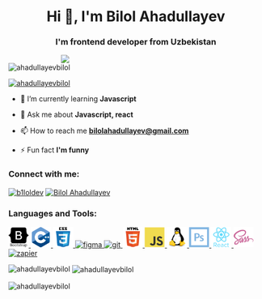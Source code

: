 <h1 align="center">Hi 👋, I'm Bilol Ahadullayev</h1>
<h3 align="center">I'm frontend developer from Uzbekistan</h3>
<img align="right" width="400px" src="https://cdn.dribbble.com/users/1162077/screenshots/3848914/programmer.gif">

<p align="left"> <img src="https://komarev.com/ghpvc/?username=ahadullayevbilol&label=Profile%20views&color=0e75b6&style=flat" alt="ahadullayevbilol" /> </p>

<p align="left"> <a href="https://twitter.com/ahadullayevbilol" target="blank"><img src="https://img.shields.io/twitter/follow/ahadullayevbilol?logo=twitter&style=for-the-badge" alt="ahadullayevbilol" /></a> </p>

- 🌱 I’m currently learning **Javascript**

- 💬 Ask me about **Javascript, react**

- 📫 How to reach me **bilolahadullayev@gmail.com**

- ⚡ Fun fact **I'm funny**

<h3 align="left">Connect with me:</h3>
<p align="left">
<a href="https://instagram.com/b1loldev" target="blank"><img align="center" src="https://raw.githubusercontent.com/rahuldkjain/github-profile-readme-generator/master/src/images/icons/Social/instagram.svg" alt="b1loldev" height="30" width="40" /></a>
<a href="[https://www.youtube.com/Bilol%20Ahadullayev](https://www.youtube.com/channel/UCeksImVy79NQAgcvEoJoTjQ)" target="blank"><img align="center" src="https://raw.githubusercontent.com/rahuldkjain/github-profile-readme-generator/master/src/images/icons/Social/youtube.svg" alt="Bilol Ahadullayev" height="30" width="40" /></a>
</p>

<h3 align="left">Languages and Tools:</h3>
<p align="left"> <a href="https://getbootstrap.com" target="_blank" rel="noreferrer"> <img src="https://raw.githubusercontent.com/devicons/devicon/master/icons/bootstrap/bootstrap-plain-wordmark.svg" alt="bootstrap" width="40" height="40"/> </a> <a href="https://www.w3schools.com/cpp/" target="_blank" rel="noreferrer"> <img src="https://raw.githubusercontent.com/devicons/devicon/master/icons/cplusplus/cplusplus-original.svg" alt="cplusplus" width="40" height="40"/> </a> <a href="https://www.w3schools.com/css/" target="_blank" rel="noreferrer"> <img src="https://raw.githubusercontent.com/devicons/devicon/master/icons/css3/css3-original-wordmark.svg" alt="css3" width="40" height="40"/> </a> <a href="https://www.figma.com/" target="_blank" rel="noreferrer"> <img src="https://www.vectorlogo.zone/logos/figma/figma-icon.svg" alt="figma" width="40" height="40"/> </a> <a href="https://git-scm.com/" target="_blank" rel="noreferrer"> <img src="https://www.vectorlogo.zone/logos/git-scm/git-scm-icon.svg" alt="git" width="40" height="40"/> </a> <a href="https://www.w3.org/html/" target="_blank" rel="noreferrer"> <img src="https://raw.githubusercontent.com/devicons/devicon/master/icons/html5/html5-original-wordmark.svg" alt="html5" width="40" height="40"/> </a> <a href="https://developer.mozilla.org/en-US/docs/Web/JavaScript" target="_blank" rel="noreferrer"> <img src="https://raw.githubusercontent.com/devicons/devicon/master/icons/javascript/javascript-original.svg" alt="javascript" width="40" height="40"/> </a> <a href="https://www.linux.org/" target="_blank" rel="noreferrer"> <img src="https://raw.githubusercontent.com/devicons/devicon/master/icons/linux/linux-original.svg" alt="linux" width="40" height="40"/> </a> <a href="https://www.photoshop.com/en" target="_blank" rel="noreferrer"> <img src="https://raw.githubusercontent.com/devicons/devicon/master/icons/photoshop/photoshop-line.svg" alt="photoshop" width="40" height="40"/> </a> <a href="https://reactjs.org/" target="_blank" rel="noreferrer"> <img src="https://raw.githubusercontent.com/devicons/devicon/master/icons/react/react-original-wordmark.svg" alt="react" width="40" height="40"/> </a> <a href="https://sass-lang.com" target="_blank" rel="noreferrer"> <img src="https://raw.githubusercontent.com/devicons/devicon/master/icons/sass/sass-original.svg" alt="sass" width="40" height="40"/> </a> <a href="https://zapier.com" target="_blank" rel="noreferrer"> <img src="https://www.vectorlogo.zone/logos/zapier/zapier-icon.svg" alt="zapier" width="40" height="40"/> </a> </p>

<p><img align="left" src="https://github-readme-stats.vercel.app/api/top-langs?username=ahadullayevbilol&show_icons=true&locale=en&layout=compact" alt="ahadullayevbilol" /></p>

<p>&nbsp;<img align="center" src="https://github-readme-stats.vercel.app/api?username=ahadullayevbilol&show_icons=true&locale=en" alt="ahadullayevbilol" /></p>

<p><img align="center" src="https://github-readme-streak-stats.herokuapp.com/?user=ahadullayevbilol&" alt="ahadullayevbilol" /></p>
